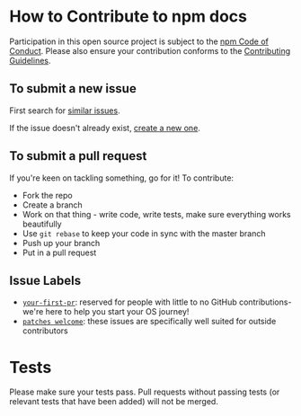 # How to Contribute to npm docs

Participation in this open source project is subject to the [npm Code of Conduct](https://www.npmjs.com/policies/conduct).
Please also ensure your contribution conforms to the [Contributing Guidelines](https://github.com/npm/npm/wiki/Contributing-Guidelines).

## To submit a new issue

First search for [similar issues](https://github.com/npm/docs/search?q=Similar%20issues&type=Issues).

If the issue doesn't already exist, [create a new one](https://github.com/npm/docs/issues/new).

## To submit a pull request

If you're keen on tackling something, go for it! To contribute:

* Fork the repo
* Create a branch
* Work on that thing - write code, write tests, make sure everything works beautifully
* Use `git rebase` to keep your code in sync with the master branch
* Push up your branch
* Put in a pull request

## Issue Labels

- [`your-first-pr`][1]: reserved for people with little to no GitHub contributions- we're here to help you start your OS journey!
- [`patches welcome`][2]: these issues are specifically well suited for outside contributors

# Tests

Please make sure your tests pass. Pull requests without passing tests (or relevant tests that have been added) will not be merged.

[1]: https://github.com/npm/docs/labels/your-first-pr
[2]: https://github.com/npm/docs/labels/patches%20welcome
